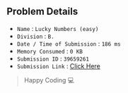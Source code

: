 ## Problem Details 
 
- `Name`                      : `Lucky Numbers (easy)`
- `Division`                  : `B.`
- `Date / Time of Submission` : `186 ms`
- `Memory Consumed`           : `0 KB`
- `Submission ID`             : `39659261`
- `Submission Link`           : [Click Here](http://codeforces.com/contest/96/submission/39659261)

> Happy Coding   :computer: